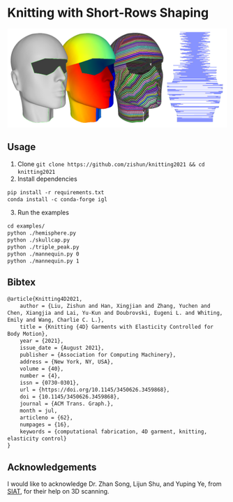 # Knitting with Short-Rows Shaping

<img src="https://github.com/zishun/KnittingShortRows2021/raw/main/input/overview.png" width="800"/>

## Usage

1. Clone ```git clone https://github.com/zishun/knitting2021 && cd knitting2021```
2. Install dependencies 
```
pip install -r requirements.txt
conda install -c conda-forge igl
```
3. Run the examples
```
cd examples/
python ./hemisphere.py
python ./skullcap.py
python ./triple_peak.py
python ./mannequin.py 0
python ./mannequin.py 1
```


## Bibtex

```
@article{Knitting4D2021,
    author = {Liu, Zishun and Han, Xingjian and Zhang, Yuchen and Chen, Xiangjia and Lai, Yu-Kun and Doubrovski, Eugeni L. and Whiting, Emily and Wang, Charlie C. L.},
    title = {Knitting {4D} Garments with Elasticity Controlled for Body Motion},
    year = {2021},
    issue_date = {August 2021},
    publisher = {Association for Computing Machinery},
    address = {New York, NY, USA},
    volume = {40},
    number = {4},
    issn = {0730-0301},
    url = {https://doi.org/10.1145/3450626.3459868},
    doi = {10.1145/3450626.3459868},
    journal = {ACM Trans. Graph.},
    month = jul,
    articleno = {62},
    numpages = {16},
    keywords = {computational fabrication, 4D garment, knitting, elasticity control}
}
```


## Acknowledgements
I would like to acknowledge Dr. Zhan Song, Lijun Shu, and Yuping Ye, from [SIAT](http://english.siat.cas.cn), for their help on 3D scanning.
